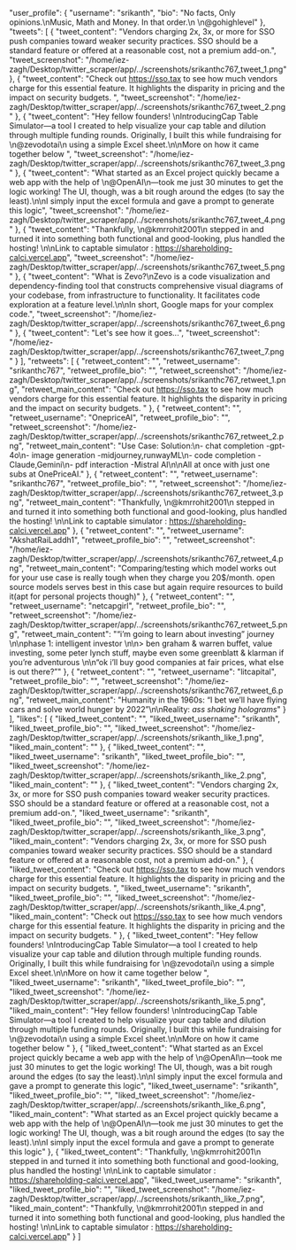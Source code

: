 
  "user_profile": {
    "username": "srikanth", 
    "bio": "No facts, Only opinions.\nMusic, Math and Money. In that order.\n \n@gohighlevel"
  }, 
  "tweets": [
    {
      "tweet_content": "Vendors charging 2x, 3x, or more for SSO push companies toward weaker security practices. SSO should be a standard feature or offered at a reasonable cost, not a premium add-on.", 
      "tweet_screenshot": "/home/iez-zagh/Desktop/twitter_scraper/app/../screenshots/srikanthc767_tweet_1.png"
    }, 
    {
      "tweet_content": "Check out https://sso.tax to see how much vendors charge for this essential feature. It highlights the disparity in pricing and the impact on security budgets. ", 
      "tweet_screenshot": "/home/iez-zagh/Desktop/twitter_scraper/app/../screenshots/srikanthc767_tweet_2.png"
    }, 
    {
      "tweet_content": "Hey fellow founders! \nIntroducingCap Table Simulator—a tool I created to help visualize your cap table and dilution through multiple funding rounds. Originally, I built this while fundraising for \n@zevodotai\n using a simple Excel sheet.\n\nMore on how it came together below ", 
      "tweet_screenshot": "/home/iez-zagh/Desktop/twitter_scraper/app/../screenshots/srikanthc767_tweet_3.png"
    }, 
    {
      "tweet_content": "What started as an Excel project quickly became a web app with the help of \n@OpenAI\n—took me just 30 minutes to get the logic working! The UI, though, was a bit rough around the edges (to say the least).\n\nI simply input the excel formula and gave a prompt to generate this logic", 
      "tweet_screenshot": "/home/iez-zagh/Desktop/twitter_scraper/app/../screenshots/srikanthc767_tweet_4.png"
    }, 
    {
      "tweet_content": "Thankfully, \n@kmrrohit2001\n stepped in and turned it into something both functional and good-looking, plus handled the hosting! \n\nLink to captable simulator : https://shareholding-calci.vercel.app", 
      "tweet_screenshot": "/home/iez-zagh/Desktop/twitter_scraper/app/../screenshots/srikanthc767_tweet_5.png"
    }, 
    {
      "tweet_content": "What is Zevo?\nZevo is a code visualization and dependency-finding tool that constructs comprehensive visual diagrams of your codebase, from infrastructure to functionality. It facilitates code exploration at a feature level.\n\nIn short, Google maps for your complex code.", 
      "tweet_screenshot": "/home/iez-zagh/Desktop/twitter_scraper/app/../screenshots/srikanthc767_tweet_6.png"
    }, 
    {
      "tweet_content": "Let's see how it goes...", 
      "tweet_screenshot": "/home/iez-zagh/Desktop/twitter_scraper/app/../screenshots/srikanthc767_tweet_7.png"
    }
  ], 
  "retweets": [
    {
      "retweet_content": "", 
      "retweet_username": "srikanthc767", 
      "retweet_profile_bio": "", 
      "retweet_screenshot": "/home/iez-zagh/Desktop/twitter_scraper/app/../screenshots/srikanthc767_retweet_1.png", 
      "retweet_main_content": "Check out https://sso.tax to see how much vendors charge for this essential feature. It highlights the disparity in pricing and the impact on security budgets. "
    }, 
    {
      "retweet_content": "", 
      "retweet_username": "OnepriceAI", 
      "retweet_profile_bio": "", 
      "retweet_screenshot": "/home/iez-zagh/Desktop/twitter_scraper/app/../screenshots/srikanthc767_retweet_2.png", 
      "retweet_main_content": "Use Case:                               Solution:\n- chat completion              -gpt-4o\n- image generation            -midjourney,runwayML\n- code completion             -Claude,Gemini\n- pdf interaction                 -Mistral AI\n\nAll at once with just one subs at OnePriceAI."
    }, 
    {
      "retweet_content": "", 
      "retweet_username": "srikanthc767", 
      "retweet_profile_bio": "", 
      "retweet_screenshot": "/home/iez-zagh/Desktop/twitter_scraper/app/../screenshots/srikanthc767_retweet_3.png", 
      "retweet_main_content": "Thankfully, \n@kmrrohit2001\n stepped in and turned it into something both functional and good-looking, plus handled the hosting! \n\nLink to captable simulator : https://shareholding-calci.vercel.app"
    }, 
    {
      "retweet_content": "", 
      "retweet_username": "AkshatRaiLaddh1", 
      "retweet_profile_bio": "", 
      "retweet_screenshot": "/home/iez-zagh/Desktop/twitter_scraper/app/../screenshots/srikanthc767_retweet_4.png", 
      "retweet_main_content": "Comparing/testing which model works out for your use case is really tough when they charge you 20$/month. open source models serves best in this case but again require resources to build it(apt for personal projects though)"
    }, 
    {
      "retweet_content": "", 
      "retweet_username": "netcapgirl", 
      "retweet_profile_bio": "", 
      "retweet_screenshot": "/home/iez-zagh/Desktop/twitter_scraper/app/../screenshots/srikanthc767_retweet_5.png", 
      "retweet_main_content": "“i’m going to learn about investing” journey \n\nphase 1: intelligent investor \n\n> ben graham & warren buffet, value investing, some peter lynch stuff, maybe even some greenblatt & klarman if you’re adventurous \n\n“ok i’ll buy good companies at fair prices, what else is out there?”"
    }, 
    {
      "retweet_content": "", 
      "retweet_username": "litcapital", 
      "retweet_profile_bio": "", 
      "retweet_screenshot": "/home/iez-zagh/Desktop/twitter_scraper/app/../screenshots/srikanthc767_retweet_6.png", 
      "retweet_main_content": "Humanity in the 1960s: “I bet we’ll have flying cars and solve world hunger by 2022”\n\nReality: *ass shaking holograms*"
    }
  ], 
  "likes": [
    {
      "liked_tweet_content": "", 
      "liked_tweet_username": "srikanth", 
      "liked_tweet_profile_bio": "", 
      "liked_tweet_screenshot": "/home/iez-zagh/Desktop/twitter_scraper/app/../screenshots/srikanth_like_1.png", 
      "liked_main_content": ""
    }, 
    {
      "liked_tweet_content": "", 
      "liked_tweet_username": "srikanth", 
      "liked_tweet_profile_bio": "", 
      "liked_tweet_screenshot": "/home/iez-zagh/Desktop/twitter_scraper/app/../screenshots/srikanth_like_2.png", 
      "liked_main_content": ""
    }, 
    {
      "liked_tweet_content": "Vendors charging 2x, 3x, or more for SSO push companies toward weaker security practices. SSO should be a standard feature or offered at a reasonable cost, not a premium add-on.", 
      "liked_tweet_username": "srikanth", 
      "liked_tweet_profile_bio": "", 
      "liked_tweet_screenshot": "/home/iez-zagh/Desktop/twitter_scraper/app/../screenshots/srikanth_like_3.png", 
      "liked_main_content": "Vendors charging 2x, 3x, or more for SSO push companies toward weaker security practices. SSO should be a standard feature or offered at a reasonable cost, not a premium add-on."
    }, 
    {
      "liked_tweet_content": "Check out https://sso.tax to see how much vendors charge for this essential feature. It highlights the disparity in pricing and the impact on security budgets. ", 
      "liked_tweet_username": "srikanth", 
      "liked_tweet_profile_bio": "", 
      "liked_tweet_screenshot": "/home/iez-zagh/Desktop/twitter_scraper/app/../screenshots/srikanth_like_4.png", 
      "liked_main_content": "Check out https://sso.tax to see how much vendors charge for this essential feature. It highlights the disparity in pricing and the impact on security budgets. "
    }, 
    {
      "liked_tweet_content": "Hey fellow founders! \nIntroducingCap Table Simulator—a tool I created to help visualize your cap table and dilution through multiple funding rounds. Originally, I built this while fundraising for \n@zevodotai\n using a simple Excel sheet.\n\nMore on how it came together below ", 
      "liked_tweet_username": "srikanth", 
      "liked_tweet_profile_bio": "", 
      "liked_tweet_screenshot": "/home/iez-zagh/Desktop/twitter_scraper/app/../screenshots/srikanth_like_5.png", 
      "liked_main_content": "Hey fellow founders! \nIntroducingCap Table Simulator—a tool I created to help visualize your cap table and dilution through multiple funding rounds. Originally, I built this while fundraising for \n@zevodotai\n using a simple Excel sheet.\n\nMore on how it came together below "
    }, 
    {
      "liked_tweet_content": "What started as an Excel project quickly became a web app with the help of \n@OpenAI\n—took me just 30 minutes to get the logic working! The UI, though, was a bit rough around the edges (to say the least).\n\nI simply input the excel formula and gave a prompt to generate this logic", 
      "liked_tweet_username": "srikanth", 
      "liked_tweet_profile_bio": "", 
      "liked_tweet_screenshot": "/home/iez-zagh/Desktop/twitter_scraper/app/../screenshots/srikanth_like_6.png", 
      "liked_main_content": "What started as an Excel project quickly became a web app with the help of \n@OpenAI\n—took me just 30 minutes to get the logic working! The UI, though, was a bit rough around the edges (to say the least).\n\nI simply input the excel formula and gave a prompt to generate this logic"
    }, 
    {
      "liked_tweet_content": "Thankfully, \n@kmrrohit2001\n stepped in and turned it into something both functional and good-looking, plus handled the hosting! \n\nLink to captable simulator : https://shareholding-calci.vercel.app", 
      "liked_tweet_username": "srikanth", 
      "liked_tweet_profile_bio": "", 
      "liked_tweet_screenshot": "/home/iez-zagh/Desktop/twitter_scraper/app/../screenshots/srikanth_like_7.png", 
      "liked_main_content": "Thankfully, \n@kmrrohit2001\n stepped in and turned it into something both functional and good-looking, plus handled the hosting! \n\nLink to captable simulator : https://shareholding-calci.vercel.app"
    }
  ]
